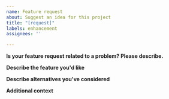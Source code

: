 ```yaml
---
name: Feature request
about: Suggest an idea for this project
title: "[request]"
labels: enhancement
assignees: ''

---
```


**Is your feature request related to a problem? Please describe.**
<!-- If the request is related to a problem, please add a clear and concise description of what the problem is below. Ex. I'm always frustrated when [...] -->

**Describe the feature you'd like**
<!-- A clear and concise description of what you want to be added in LovecraftPlus. -->

**Describe alternatives you've considered**
<!-- A clear and concise description of any alternative features you've considered. -->

**Additional context**
<!-- Add any other context or screenshots about the feature request here. -->
